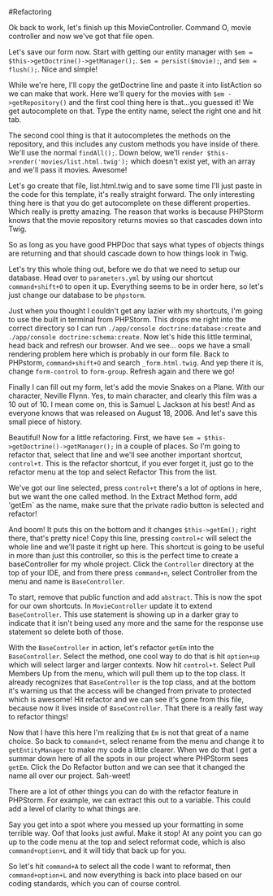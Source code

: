 #Refactoring

Ok back to work, let's finish up this MovieController. Command O, movie controller and now we've got that
file open.

Let's save our form now. Start with getting our entity manager with `$em = $this->getDoctrine()->getManager();`.
`$em = persist($movie);`, and `$em = flush();`. Nice and simple!

While we're here, I'll copy the getDoctrine line and paste it into listAction so we can make that work. 
Here we'll query for the movies with `$em ->getRepository()` and the first cool thing here is that...you guessed 
it! We get autocomplete on that. Type the entity name, select the right one and hit tab.

The second cool thing is that it autocompletes the methods on the repository, and this includes any custom methods
you have inside of there. We'll use the normal `findAll();`. Down below, we'll `render $this->render('movies/list.html.twig');`
which doesn't exist yet, with an array and we'll pass it movies. Awesome!

Let's go create that file, list.html.twig and to save some time I'll just paste in the code for this template,
it's really straight forward. The only interesting thing here is that you do get autocomplete on these different
properties. Which really is pretty amazing. The reason that works is because PHPStorm knows that the movie repository
returns movies so that cascades down into Twig.

So as long as you have good PHPDoc that says what types of objects things are returning and that should cascade
down to how things look in Twig.

Let's try this whole thing out, before we do that we need to setup our database. Head over to `parameters.yml`
by using our shortcut `command+shift+O` to open it up. Everything seems to be in order here, so let's just
change our database to be `phpstorm`. 

Just when you thought I couldn't get any lazier with my shortcuts, I'm going to use the built in terminal
from PHPStorm. This drops me right into the correct directory so I can run `./app/console doctrine:database:create`
and `./app/console doctrine:schema:create`. Now let's hide this little terminal, head back and refresh our
browser. And we see... oops we have a small rendering problem here which is probably in our form file. 
Back to PHPstorm, `command+shift+O` and search `_form.html.twig`. And yep there it is, change `form-control` to
`form-group`. Refresh again and there we go! 

Finally I can fill out my form, let's add the movie Snakes on a Plane. With our character, Neville Flynn. 
Yes, to main character, and clearly this film was a 10 out of 10. I mean come on, this is Samuel L Jackson
at his best! And as everyone knows that was released on August 18, 2006. And let's save this small piece of
history. 

Beautiful! Now for a little refactoring. First, we have `$em = $this->getDoctrine()->getManager();`
in a couple of places. So I'm going to refactor that, select that line and we'll see another important
shortcut, `control+t`. This is the refactor shortcut, if you ever forget it, just go to the refactor menu
at the top and select Refactor This from the list. 

We've got our line selected, press `control+t` there's a lot of options in here, but we want the one called
method. In the Extract Method form, add 'getEm` as the name, make sure that the private radio button is
selected and refactor!

And boom! It puts this on the bottom and it changes `$this->getEm();` right there, that's pretty nice!
Copy this line, pressing `control+c` will select the whole line and we'll paste it right up here.
This shortcut is going to be useful in more than just this controller, so this is the perfect time to
create a baseController for my whole project. Click the `Controller` directory at the top of your IDE, 
and from there press `command+n`, select Controller from the menu and name is `BaseController`.

To start, remove that public function and add `abstract`. This is now the spot for our own shortcuts.
In `MovieController` update it to extend `BaseController`. This use statement is showing up in a darker
gray to indicate that it isn't being used any more and the same for the response use statement so delete
both of those.

With the `BaseController` in action, let's refactor `getEm` into the `BaseController`. Select the method,
one cool way to do that is hit `option+up` which will select larger and larger contexts. Now hit `control+t`.
Select Pull Members Up from the menu, which will pull them up to the top class. It already recognizes that
`BaseController` is the top class, and at the bottom it's warning us that the access will be changed from
private to protected which is awesome! Hit refactor and we can see it's gone from this file, because now
it lives inside of `BaseController`. That there is a really fast way to refactor things!

Now that I have this here I'm realizing that `Em` is not that great of a name choice. So back to `command+t`,
select rename from the menu and change it to `getEntityManager` to make my code a little clearer. When we do
that I get a summar down here of all the spots in our project where PHPStorm sees `getEm`. Click the Do Refactor
button and we can see that it changed the name all over our project. Sah-weet!

There are a lot of other things you can do with the refactor feature in PHPStorm. For example, we can extract
this out to a variable. This could add a level of clarity to what things are.

Say you get into a spot where you messed up your formatting in some terrible way. Oof that looks just awful.
Make it stop! At any point you can go up to the code menu at the top and select reformat code, which is also
`command+option+L` and it will tidy that back up for you.

So let's hit `command+A` to select all the code I want to reformat, then `command+option+L` and now everything
is back into place based on our coding standards, which you can of course control. 



